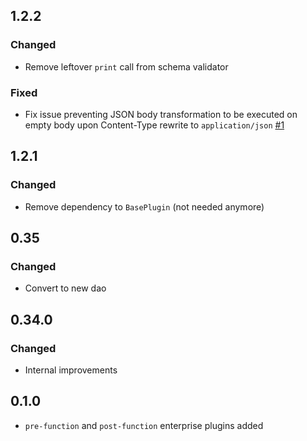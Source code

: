## 1.2.2

### Changed

- Remove leftover `print` call from schema validator

### Fixed

- Fix issue preventing JSON body transformation to be executed on empty body
upon Content-Type rewrite to `application/json`
  [#1](https://github.com/Kong/kong-plugin-request-transformer/issues/1)

## 1.2.1

### Changed

- Remove dependency to `BasePlugin` (not needed anymore)

## 0.35

### Changed

- Convert to new dao

## 0.34.0

### Changed
 - Internal improvements

## 0.1.0

- `pre-function` and `post-function` enterprise plugins added
